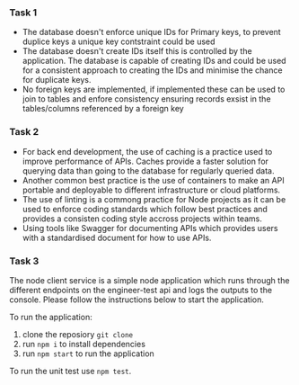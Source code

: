 
### Task 1
- The database doesn't enforce unique IDs for Primary keys, to prevent duplice keys a unique key contstraint could be used
- The database doesn't create IDs itself this is controlled by the application. The database is capable of creating IDs and could be used for a consistent approach to creating the IDs and minimise the chance for duplicate keys.
- No foreign keys are implemented, if implemented these can be used to join to tables and enfore consistency ensuring records exsist in the tables/columns referenced by a foreign key

### Task 2
- For back end development, the use of caching is a practice used to improve performance of APIs. Caches provide a faster solution for querying data than going to the database for regularly queried data.
- Another common best practice is the use of containers to make an API portable and deployable to different infrastructure or cloud platforms. 
- The use of linting is a commong practice for Node projects as it can be used to enforce coding standards which follow best practices and provides a consisten coding style accross projects within teams.
- Using tools like Swagger for documenting APIs which provides users with a standardised document for how to use APIs.


### Task 3
The node client service is a simple node application which runs through the different endpoints on the engineer-test api and logs the outputs to the console. Please follow the instructions below to start the application.</br> 

To run the application:
1. clone the reposiory `git clone`
2. run `npm i` to install dependencies
3. run `npm start` to run the application

To run the unit test use `npm test`.
